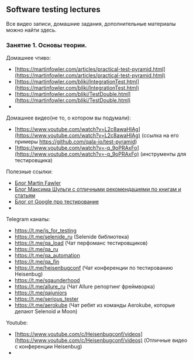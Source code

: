 ## Software testing lectures

Все видео записи, домашние задания, дополнительные материалы можно найти здесь.

### Занятие 1. Основы теории.


Домашнее чтиво:
- [https://martinfowler.com/articles/practical-test-pyramid.html](https://martinfowler.com/articles/practical-test-pyramid.html)
- [https://martinfowler.com/bliki/IntegrationTest.html](https://martinfowler.com/bliki/IntegrationTest.html)
- [https://martinfowler.com/bliki/TestDouble.html](https://martinfowler.com/bliki/TestDouble.html)
- 

Домашнее видео(не то, о котором вы подумали):
- [https://www.youtube.com/watch?v=L2c8awaHIAg](https://www.youtube.com/watch?v=L2c8awaHIAg) (ссылка на его примеры https://github.com/qala-io/test-pyramid)
- [https://www.youtube.com/watch?v=-q_9oPRAxFo](https://www.youtube.com/watch?v=-q_9oPRAxFo) (инструменты для тестировщика)

Полезные ссылки:
- [Блог Martin Fawler](https://martinfowler.com/testing/)
- [Блог Максима Шульги с отличными рекомендациями по книгам и статьям](https://www.maxshulga.ru/p/useful-books-review.html)
- [Блог от Google про тестирование](https://testing.googleblog.com/)
- 

Telegram каналы:
- https://t.me/js_for_testing
- https://t.me/selenide_ru (Selenide библиотека)
- https://t.me/qa_load (Чат перфоманс тестировщиков)
- https://t.me/qa_ru
- https://t.me/qa_automation
- https://t.me/qa_fin
- https://t.me/heisenbugconf (Чат конференции по тестированию Heisenbug)
- https://t.me/sqaunderhood
- https://t.me/allure_ru (Чат Allure репортинг фреймворка)
- https://t.me/qajuniors
- https://t.me/serious_tester
- https://t.me/aerokube (Чат ребят из команды Aerokube, которые делают Selenoid и Moon)

Youtube:
- [https://www.youtube.com/c/Heisenbugconf/videos](https://www.youtube.com/c/Heisenbugconf/videos) (Отличные видео с конференции Heisenbug)
- 
